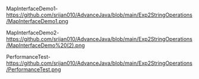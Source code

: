 MapInterfaceDemo1-https://github.com/srijan010/AdvanceJava/blob/main/Exp2StringOperations/MapInterfaceDemo1.png

MapInterfaceDemo2-https://github.com/srijan010/AdvanceJava/blob/main/Exp2StringOperations/MapInterfaceDemo%20(2).png

PerformanceTest-https://github.com/srijan010/AdvanceJava/blob/main/Exp2StringOperations/PerformanceTest.png
